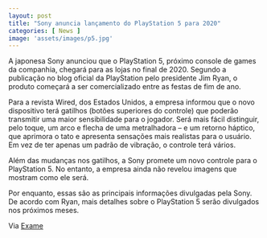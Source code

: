 ```yaml
---
layout: post
title: "Sony anuncia lançamento do PlayStation 5 para 2020"
categories: [ News ]
image: 'assets/images/p5.jpg'
---
```


A japonesa Sony anunciou que o PlayStation 5, próximo console de games da companhia, chegará para as lojas no final de 2020. Segundo a publicação no blog oficial da PlayStation pelo presidente Jim Ryan, o produto começará a ser comercializado entre as festas de fim de ano.

Para a revista Wired, dos Estados Unidos, a empresa informou que o novo dispositivo terá gatilhos (botões superiores do controle) que poderão transmitir uma maior sensibilidade para o jogador. Será mais fácil distinguir, pelo toque, um arco e flecha de uma metralhadora – e um retorno háptico, que aprimora o tato e apresenta sensações mais realistas para o usuário. Em vez de ter apenas um padrão de vibração, o controle terá vários.

Além das mudanças nos gatilhos, a Sony promete um novo controle para o PlayStation 5.  No entanto, a empresa ainda não revelou imagens que mostram como ele será.

Por enquanto, essas são as principais informações divulgadas pela Sony. De acordo com Ryan, mais detalhes sobre o PlayStation 5 serão divulgados nos próximos meses.

Via [Exame](https://exame.abril.com.br/tecnologia/sony-anuncia-lancamento-do-playstation-5-para-2020/)
<div id="46254-28"><script src="//ads.themoneytizer.com/s/gen.js?type=28"></script><script src="//ads.themoneytizer.com/s/requestform.js?siteId=46254&formatId=28"></script></div>
